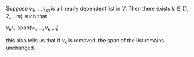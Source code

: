 Suppose $v_1, ... , v_m$ is a linearly dependent list in $V$. Then there exists $k \in \{1,2,...m\}$ such that 

$v_k \in$ span$(v_1, ... , v_{k-1})$

this also tells us that if $v_k$ is removed, the span of the list remains unchanged. 